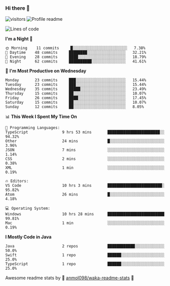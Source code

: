 ### Hi there 👋  
![visitors](https://visitor-badge.laobi.icu/badge?page_id=leverglowh) ![Profile readme](https://github.com/leverglowh/leverglowh/workflows/Profile%20readme/badge.svg?branch=master)

<!--START_SECTION:waka-->
![Lines of code](https://img.shields.io/badge/From%20Hello%20World%20I%27ve%20Written-748553%20lines%20of%20code-blue)

**I'm a Night 🦉** 

```text
🌞 Morning    11 commits     █░░░░░░░░░░░░░░░░░░░░░░░░   7.38% 
🌆 Daytime    48 commits     ████████░░░░░░░░░░░░░░░░░   32.21% 
🌃 Evening    28 commits     ████░░░░░░░░░░░░░░░░░░░░░   18.79% 
🌙 Night      62 commits     ██████████░░░░░░░░░░░░░░░   41.61%

```
📅 **I'm Most Productive on Wednesday** 

```text
Monday       23 commits     ███░░░░░░░░░░░░░░░░░░░░░░   15.44% 
Tuesday      23 commits     ███░░░░░░░░░░░░░░░░░░░░░░   15.44% 
Wednesday    35 commits     █████░░░░░░░░░░░░░░░░░░░░   23.49% 
Thursday     15 commits     ██░░░░░░░░░░░░░░░░░░░░░░░   10.07% 
Friday       26 commits     ████░░░░░░░░░░░░░░░░░░░░░   17.45% 
Saturday     15 commits     ██░░░░░░░░░░░░░░░░░░░░░░░   10.07% 
Sunday       12 commits     ██░░░░░░░░░░░░░░░░░░░░░░░   8.05%

```


📊 **This Week I Spent My Time On** 

```text
💬 Programming Languages: 
TypeScript               9 hrs 53 mins       ███████████████████████░░   94.32% 
Other                    24 mins             █░░░░░░░░░░░░░░░░░░░░░░░░   3.96% 
JSON                     7 mins              ░░░░░░░░░░░░░░░░░░░░░░░░░   1.14% 
CSS                      2 mins              ░░░░░░░░░░░░░░░░░░░░░░░░░   0.38% 
XML                      1 min               ░░░░░░░░░░░░░░░░░░░░░░░░░   0.19%

🔥 Editors: 
VS Code                  10 hrs 3 mins       ████████████████████████░   95.82% 
Atom                     26 mins             █░░░░░░░░░░░░░░░░░░░░░░░░   4.18%

💻 Operating System: 
Windows                  10 hrs 28 mins      █████████████████████████   99.81% 
Mac                      1 min               ░░░░░░░░░░░░░░░░░░░░░░░░░   0.19%

```

**I Mostly Code in Java** 

```text
Java                     2 repos             ████████████░░░░░░░░░░░░░   50.0% 
Swift                    1 repo              ██████░░░░░░░░░░░░░░░░░░░   25.0% 
TypeScript               1 repo              ██████░░░░░░░░░░░░░░░░░░░   25.0%

```



<!--END_SECTION:waka-->


Awesome readme stats by :star2: [anmol098/waka-readme-stats](https://github.com/anmol098/waka-readme-stats) :star2:
